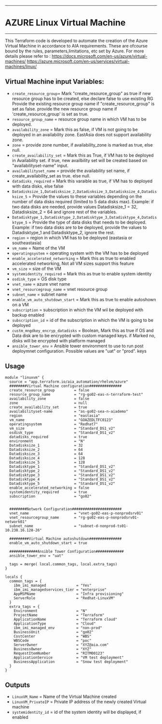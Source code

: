 ****************************
# AZURE Linux Virtual Machine
****************************

This Terraform code is developed to automate the creation of the Azure Virtual Machine in accordance to AIA requirements. These are ofcourse bound by the rules, parameters,limitations, etc set by Azure. For more details please refer to : 
https://docs.microsoft.com/en-us/azure/virtual-machines/
https://azure.microsoft.com/en-us/services/virtual-machines/linux/


## Virtual Machine input Variables:

- `create_resource_group`= Mark "create_resource_group" as true if new resource group has to be created, else declare false to use existing RG
Provide the existing resource group name if "create_resource_group" is set as false.
provide the new resource group name if 'create_resource_group' is set as true.
- `resource_group_name` = resource group name in which VM has to be deployed.
- `availability_zone` = Mark this as false, if VM is not going to be deployed in an availability zone. EastAsia does not support availability zone.
- `zone` = provide zone number, if availability_zone is marked as true, else null.
- `create_availability_set` = Mark this as True, if VM has to be deployed in Availability set. if true, new availbility set will be created based on "availabilityset-name" input.
- `availabilityset_name` = provide the availability set name, if create_availability_set as true. else null. 
- `datadisks_required` = Mark this varaible as true, if VM has to deployed with data disks, else false
- `Datadisksize_1,Datadisksize_2,Datadisksize_3,Datadisksize_4,Datadisksize_5` = Provide the values to these variables depending on the number of data disks required (limited to 5 data disks max). Example: if two data disks are needed, provide values Datadisksize_1 = 32, Datadisksize_2 = 64 and ignore rest of the variables. 
- `Datadisktype_1,Datadisktype_2,Datadisktype_3,Datadisktype_4,Datadisktype_5` = Provide the type of data disks that needs to be deployed. Example: if two data disks are to be deployed, provide the values to Datadisktype_1 and Datadisktype_2, ignore the rest. 
- `region`           = region in which VM has to be deployed (eastasia or southeastasia)
- `vm_name`          = Name of the VM
- `operatingsystem`  = operating system with the VM has to be deployed
- `enable_accelerated_networking` = Mark this as true to enabled accelerated networking, Not all VM sizes support this feature
- `vm_size`          = size of the VM
- `systemidentity_required` = Mark this as true to enable system identity
- `osdisk_type`      = OS disk type
- `vnet_name`        = azure vnet name
- `vnet_resourcegroup_name` = vnet resource group
- `subnet_name`      = subnet name
- `enable_vm_auto_shutdown_start` = Mark this as true to enable autoshown on a VM
- `subscription`     = subscription in which the VM wil be deployed with backup enabled
- `subscription_id`  = id of the subscription in which the VM is going to be deployed
- `custm_mngdkey_encryp_datadisks` = Boolean, Mark this as true if OS and Data disk are to be encrypted with custom managed keys. if Marked no, disks will be encrypted with platform managed 
- `ansible_tower_env` = Ansible tower environment to use to run post deploymnet configuration. Possible values are "uat" or "prod".
keys

## Usage

```hcl
module "linuxvm" {
  source = "app.terraform.io/aia_automation/rhelvm/azure"
  ########Virtual Machine configuration###############
  create_resource_group         = false
  resource_group_name           = "rg-go02-eas-n-terraform-test"
  availability_zone             = false
  zone                          = null
  create_availability_set       = true
  availabilityset-name          = "as-go02-sea-n-aiademo"
  region                        = "eastasia"
  vm_name                       = "GOAZEDLTFC0123"
  operatingsystem               = "Redhat7"
  vm_size                       = "Standard_DS1_v2"
  osdisk_type                   = "Standard_DS1_v2"
  datadisks_required            = true
  environment                   = "N"
  Datadisksize_1                = 32
  Datadisksize_2                = 64
  Datadisksize_3                = 64
  Datadisksize_4                = 128
  Datadisksize_5                = 128
  Datadisktype_1                = "Standard_DS1_v2"
  Datadisktype_2                = "Standard_DS1_v2"
  Datadisktype_3                = "Standard_DS1_v2"
  Datadisktype_4                = "Standard_DS1_v2"
  Datadisktype_5                = "Standard_DS1_v2"
  enable_accelerated_networking = false
  systemidentity_required       = true
  subscription                  = "go02"
     

  ########Network Configuration#######################
  vnet_name                     = "vnet-go02-eas-p-nonprodsrv01"
  vnet_resourcegroup_name       = "rg-go02-eas-p-nonprodsrv01-network01"
  subnet_name                   = "subnet-d-nonprod-ts01-10.238.16.128-26"
    
  #########Virtual Machine autoshutdown###############
  enable_vm_auto_shutdown_start = true

  #############Ansible Tower Configuration#############
  ansible_tower_env = "uat"

  tags = merge( local.common_tags, local.extra_tags)
}

locals {
  common_tags = {
    ibm_imi_managed              = "Yes"
    ibm_imi_managedservices_tier = "enterprise"
    AppMSPName                   = "Infra provisioning"
    ServerRole                   = "Redhat-LinuxVM"
  }
  extra_tags = {
    Environment                  = "N"
    ProjectName                  = "Terraform"
    ApplicationName              = "Terraform cloud"
    ApplicationType              = "Cloud"
    ibm_imi_managed_env          = "non-prod"
    BusinessUnit                 = "go02"
    CostCenter                   = "WBS"
    WBSCode                      = "poc"
    ServerOwner                  = "XYZ@aia.com"
    BusinessOwner                = "XYZ"
    RequestItemNumber            = "RITM00123"
    ApplicationService           = "VM test deployment"
    BusinessApplication          = "Snow test deployment"
  }
}
```

## Outputs

- `LinuxVM_Name` = Name of the Virtual Machine created
- `LinuxVM_PrivateIP` = Private IP address of the newly created Virtual machine
- `systemidentity_id` = id of the system identity will be displayed, if enabled
